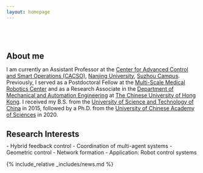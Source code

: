 ```yaml
---
layout: homepage
---
```


<h1 id="about-me"></h1>

<h2 style="margin: 80px 0px 10px;">About me</h2>

<!-- I am currently an Assistant Professor at the [Center for Advanced Control and Smart Operations (CACSO)](https://cacso.nju.edu.cn/main.psp), [Nanjing University, Suzhou Campus](https://www.nju.edu.cn).  -->

<!-- I received my B.S. in Applied Physics from the [University of Science and Technology of China](https://www.ustc.edu.cn/) in 2015, followed by a Ph.D. in Microelectronics and Solid-State Electronics from the [University of Chinese Academy of Sciences](https://www.ucas.ac.cn/) in 2020. From 2021 to 2024, I served as a Research Associate in the [Department of Mechanical and Automation Engineering](https://www4.mae.cuhk.edu.hk/) and the [Multi-Scale Medical Robotics Center](https://www.mrc-cuhk.com/) at [The Chinese University of Hong Kong](https://www.cuhk.edu.hk/english/index.html), under the guidance of [Prof. Shing Shin Cheng](https://sites.google.com/view/surgicalroboticslab). -->


I am currently an Assistant Professor at the [Center for Advanced Control and Smart Operations (CACSO)](https://cacso.nju.edu.cn/main.psp), [Nanjing University](https://www.nju.edu.cn), [Suzhou Campus](https://njusz.nju.edu.cn). Previously, I served as a Postdoctoral Fellow at the [Multi-Scale Medical Robotics Center](https://www.mrc-cuhk.com/) and as a Research Associate in the [Department of Mechanical and Automation Engineering](https://www4.mae.cuhk.edu.hk/) at [The Chinese University of Hong Kong](https://www.cuhk.edu.hk/english/index.html). I received my B.S. from the [University of Science and Technology of China](https://www.ustc.edu.cn/) in 2015, followed by a Ph.D. from the [University of Chinese Academy of Sciences](https://www.ucas.ac.cn/) in 2020.

<h2 style="margin: 30px 0px 10px;">Research Interests</h2>
- Hybrid feedback control
- Coordination of multi-agent systems
- Geometric control
- Network formation
- Application: Robot control systems    
  


<!-- <strong style="color:#e74d3c; font-weight:600"><strong style="color:#e74d3c; font-weight:600">I am actively looking for self-motivated Ph.D. students with interests in computer vision and machine learning. If you are interested, please send me an email.</strong></strong> -->

{% include_relative _includes/news.md %}

<!-- {% include_relative _includes/contact.md %} -->
